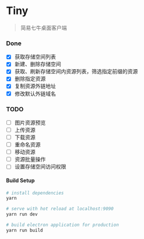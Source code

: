 # Tiny

> 简易七牛桌面客户端

### Done
* [x] 获取存储空间列表
* [x] 新建、删除存储空间
* [x] 获取、刷新存储空间内资源列表，筛选指定前缀的资源
* [x] 删除指定资源
* [x] 复制资源外链地址
* [x] 修改默认外链域名

### TODO
* [ ] 图片资源预览
* [ ] 上传资源
* [ ] 下载资源
* [ ] 重命名资源
* [ ] 移动资源
* [ ] 资源批量操作
* [ ] 设置存储空间访问权限

#### Build Setup

``` bash
# install dependencies
yarn

# serve with hot reload at localhost:9090
yarn run dev

# build electron application for production
yarn run build
```
